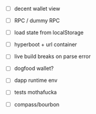 - [ ] decent wallet view
- [ ] RPC / dummy RPC
- [ ] load state from localStorage
- [ ] hyperboot + url container
- [ ] live build breaks on parse error

- [ ] dogfood wallet?
- [ ] dapp runtime env
- [ ] tests mothafucka
- [ ] compass/bourbon

